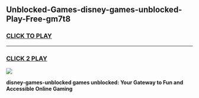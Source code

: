 
## Unblocked-Games-disney-games-unblocked-Play-Free-gm7t8
<h3>
<a href="https://premium76.site?title=disney-games-unblocked&ref=18A1">CLICK TO PLAY</a></h3>
<hr>

<h3>
<a href="https://premium76.site?title=disney-games-unblocked&ref=18A1">CLICK 2 PLAY</a>
  
</h3>

<a href="https://premium76.site?title=disney-games-unblocked&ref=18A1"><img src="https://clearcache.store/games.png"></a>


**disney-games-unblocked games unblocked: Your Gateway to Fun and Accessible Online Gaming**
